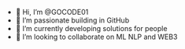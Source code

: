 - 👋 Hi, I’m @GOCODE01
- 👀 I’m passionate building in GitHub
- 🌱 I’m currently developing solutions for people
- 💞️ I’m looking to collaborate on ML NLP and WEB3

<!---
GOCODE01/GOCODE01 is a ✨ special ✨ repository because its `README.md` (this file) appears on your GitHub profile.
You can click the Preview link to take a look at your changes.
--->
